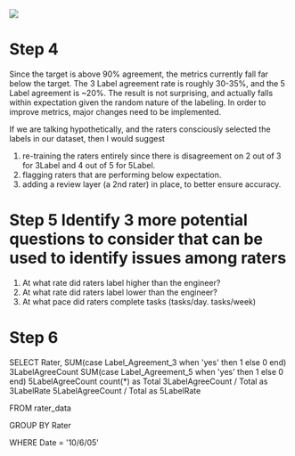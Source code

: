 <img src="https://i.imgur.com/7yjjkck.png">

# Step 4

Since the target is above 90% agreement, the metrics currently fall far below the target. The 3 Label agreement rate is roughly 30-35%, and the 5 Label agreement is ~20%. The result is not surprising, and actually falls within expectation given the random nature of the labeling. In order to improve metrics, major changes need to be implemented.

If we are talking hypothetically, and the raters consciously selected the labels in our dataset, then I would suggest

1. re-training the raters entirely since there is disagreement on 2 out of 3 for 3Label and 4 out of 5 for 5Label.
2. flagging raters that are performing below expectation.
3. adding a review layer (a 2nd rater) in place, to better ensure accuracy.

# Step 5 Identify 3 more potential questions to consider that can be used to identify issues among raters

1. At what rate did raters label higher than the engineer?
2. At what rate did raters label lower than the engineer?
3. At what pace did raters complete tasks (tasks/day. tasks/week)

# Step 6

SELECT
Rater,
SUM(case Label_Agreement_3 when 'yes' then 1 else 0 end) 3LabelAgreeCount
SUM(case Label_Agreement_5 when 'yes' then 1 else 0 end) 5LabelAgreeCount
count(\*) as Total
3LabelAgreeCount / Total as 3LabelRate
5LabelAgreeCount / Total as 5LabelRate

FROM rater_data

GROUP BY Rater

WHERE Date = '10/6/05'
